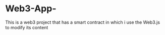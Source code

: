 # Web3-App-
This is a web3 project that has a smart contract in which i use the Web3.js to modify its content 
